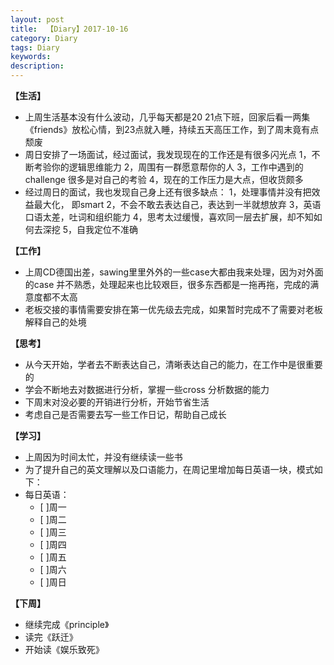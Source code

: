 ```yaml
---
layout: post
title:  【Diary】2017-10-16
category: Diary
tags: Diary
keywords:
description:
---
```




**【生活】**

- 上周生活基本没有什么波动，几乎每天都是20 21点下班，回家后看一两集《friends》放松心情，到23点就入睡，持续五天高压工作，到了周末竟有点颓废
- 周日安排了一场面试，经过面试，我发现现在的工作还是有很多闪光点 1，不断考验你的逻辑思维能力 2，周围有一群愿意帮你的人  3，工作中遇到的challenge 很多是对自己的考验  4，现在的工作压力是大点，但收货颇多
- 经过周日的面试，我也发现自己身上还有很多缺点： 1，处理事情并没有把效益最大化， 即smart 2，不会不敢去表达自己，表达到一半就想放弃  3，英语口语太差，吐词和组织能力   4，思考太过缓慢，喜欢同一层去扩展，却不知如何去深挖  5，自我定位不准确


**【工作】**

- 上周CD德国出差，sawing里里外外的一些case大都由我来处理，因为对外面的case 并不熟悉，处理起来也比较艰巨，很多东西都是一拖再拖，完成的满意度都不太高
- 老板交接的事情需要安排在第一优先级去完成，如果暂时完成不了需要对老板解释自己的处境


**【思考】**

- 从今天开始，学者去不断表达自己，清晰表达自己的能力，在工作中是很重要的
- 学会不断地去对数据进行分析，掌握一些cross 分析数据的能力
- 下周末对没必要的开销进行分析，开始节省生活
- 考虑自己是否需要去写一些工作日记，帮助自己成长


**【学习】**

- 上周因为时间太忙，并没有继续读一些书
- 为了提升自己的英文理解以及口语能力，在周记里增加每日英语一块，模式如下：
- 每日英语：  
    - [ ]周一
    - [ ]周二
    - [ ]周三
    - [ ]周四
    - [ ]周五
    - [ ]周六
    - [ ]周日

**【下周】**

- 继续完成《principle》
- 读完《跃迁》
- 开始读《娱乐致死》


